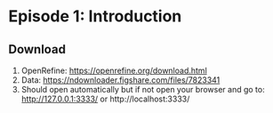 # Episode 1: Introduction

## Download

1. OpenRefine: https://openrefine.org/download.html
1. Data: https://ndownloader.figshare.com/files/7823341
2. Should open automatically but if not open your browser and go to: http://127.0.0.1:3333/ or http://localhost:3333/ 
